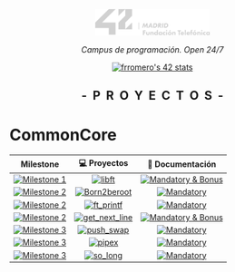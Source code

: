 <p align="center" width="100%">
    <a href="42_Madrid/42"><img width="40%" src="42_Madrid/img/logo5.png"></a> </p>
<p align="center" width="100%"><i>Campus de programación. Open 24/7 </i></p>
<p align="center" width="100%">
    <a href="42_Madrid/42"><img src="https://badge.mediaplus.ma/greenbinary/frromero?1337Badge=off&UM6P=off" alt="frromero's 42 stats" /></a></p>

<h2 align="center" width="100%"><b>-&nbsp;&nbsp;P&nbsp;&nbsp;R&nbsp;&nbsp;O&nbsp;&nbsp;Y&nbsp;&nbsp;E&nbsp;&nbsp;C&nbsp;&nbsp;T&nbsp;&nbsp;O&nbsp;&nbsp;S&nbsp;&nbsp;-</b></h2>


# CommonCore
	
| Milestone | 💻 Proyectos | 📝 Documentación |
|------|:------------:|:------------------:|
| [![Milestone 1](https://img.shields.io/badge/%20%20Milestone%201%20-1eb437)](#)  | [![libft](https://img.shields.io/badge/%20%20libft%20%20-1eb437)](42_Madrid/0/) | [![Mandatory & Bonus](https://img.shields.io/badge/Mandatory%20&%20Bonus-0077B5)](42_Madrid/0/) |
|  [![Milestone 2](https://img.shields.io/badge/%20%20Milestone%202%20-b61cc3)](#)  |[![Born2beroot](https://img.shields.io/badge/%20%20Born2beroot%20%20-b61cc3)](42_Madrid/milestone_1/born2beroot) | [![Mandatory](https://img.shields.io/badge/Mandatory-b61cc3)](42_Madrid/milestone_1/born2beroot) |
|  [![Milestone 2](https://img.shields.io/badge/%20%20Milestone%202%20-b61cc3)](#) |[![ft_printf](https://img.shields.io/badge/%20%20ft_printf%20%20-b61cc3)](42_Madrid/milestone_1/printf/) | [![Mandatory](https://img.shields.io/badge/Mandatory-b61cc3)](42_Madrid/milestone_1/printf/) |
|  [![Milestone 2](https://img.shields.io/badge/%20%20Milestone%202%20-b61cc3)](#) |[![get_next_line](https://img.shields.io/badge/%20%20get_next_line%20%20-b61cc3)](42_Madrid/milestone_1/get_next_line/) | [![Mandatory & Bonus](https://img.shields.io/badge/Mandatory%20&%20Bonus-b61cc3)](42_Madrid/milestone_1/get_next_line/) |
|  [![Milestone 3](https://img.shields.io/badge/%20%20Milestone%203%20-c3331c)](#)  |[![push_swap](https://img.shields.io/badge/%20%20push_swap%20%20-c3331c)](42_Madrid/milestone_2/push_swap/) | [![Mandatory](https://img.shields.io/badge/Mandatory-c3331c)](42_Madrid/milestone_2/push_swap/) |
|  [![Milestone 3](https://img.shields.io/badge/%20%20Milestone%203%20-c3331c)](#)  |[![pipex](https://img.shields.io/badge/%20%20pipex%20%20-c3331c)](42_Madrid/milestone_2/pipex/) | [![Mandatory](https://img.shields.io/badge/Mandatory-c3331c)](42_Madrid/milestone_2/pipex/) |
|  [![Milestone 3](https://img.shields.io/badge/%20%20Milestone%203%20-c3331c)](#)  |[![so_long](https://img.shields.io/badge/%20%20so_long%20%20-c3331c)](42_Madrid/milestone_2/so_long/) | [![Mandatory](https://img.shields.io/badge/Mandatory-c3331c)](42_Madrid/milestone_2/so_long/) |

</h2>
